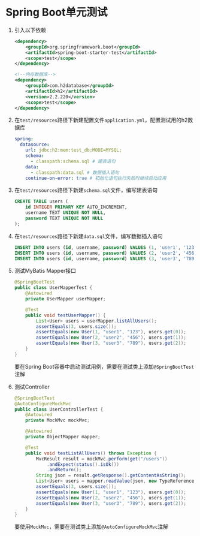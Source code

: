 # Spring Boot单元测试

1. 引入以下依赖

    ```xml
    <dependency>
        <groupId>org.springframework.boot</groupId>
        <artifactId>spring-boot-starter-test</artifactId>
        <scope>test</scope>
    </dependency>
   
    <!--内存数据库-->
    <dependency>
        <groupId>com.h2database</groupId>
        <artifactId>h2</artifactId>
        <version>2.2.220</version>
        <scope>test</scope>
    </dependency>
    ```

2. 在`test/resources`路径下新建配置文件`application.yml`，配置测试用的h2数据库

    ```yaml
    spring:
      datasource:
        url: jdbc:h2:mem:test_db;MODE=MYSQL;
        schema:
          - classpath:schema.sql # 建表语句
        data:
          - classpath:data.sql # 数据插入语句
        continue-on-error: true # 初始化语句执行失败时继续启动应用
    ```

3. 在`test/resources`路径下新建`schema.sql`文件，编写建表语句

    ```sql
    CREATE TABLE users (
        id INTEGER PRIMARY KEY AUTO_INCREMENT,
        username TEXT UNIQUE NOT NULL,
        password TEXT UNIQUE NOT NULL
    );
    ```
   
4. 在`test/resources`路径下新建`data.sql`文件，编写数据插入语句

    ```sql
    INSERT INTO users (id, username, password) VALUES (1, 'user1', '123');
    INSERT INTO users (id, username, password) VALUES (2, 'user2', '456');
    INSERT INTO users (id, username, password) VALUES (3, 'user3', '789');
    ```

5. 测试MyBatis Mapper接口

    ```java
    @SpringBootTest
    public class UserMapperTest {
        @Autowired
        private UserMapper userMapper;
    
        @Test
        public void testUserMapper() {
            List<User> users = userMapper.listAllUsers();
            assertEquals(3, users.size());
            assertEquals(new User(1, "user1", "123"), users.get(0));
            assertEquals(new User(2, "user2", "456"), users.get(1));
            assertEquals(new User(3, "user3", "789"), users.get(2));
        }
    }
    ```

    要在Spring Boot容器中启动测试用例，需要在测试类上添加`@SpringBootTest`注解

6. 测试Controller

    ```java
    @SpringBootTest
    @AutoConfigureMockMvc
    public class UserControllerTest {
        @Autowired
        private MockMvc mockMvc;
    
        @Autowired
        private ObjectMapper mapper;
    
        @Test
        public void testListAllUsers() throws Exception {
            MvcResult result = mockMvc.perform(get("/users"))
                .andExpect(status().isOk())
                .andReturn();
            String json = result.getResponse().getContentAsString();
            List<User> users = mapper.readValue(json, new TypeReference<>() {});
            assertEquals(3, users.size());
            assertEquals(new User(1, "user1", "123"), users.get(0));
            assertEquals(new User(2, "user2", "456"), users.get(1));
            assertEquals(new User(3, "user3", "789"), users.get(2));
        }
    }
    ```
   要使用`MockMvc`，需要在测试类上添加`@AutoConfigureMockMvc`注解
